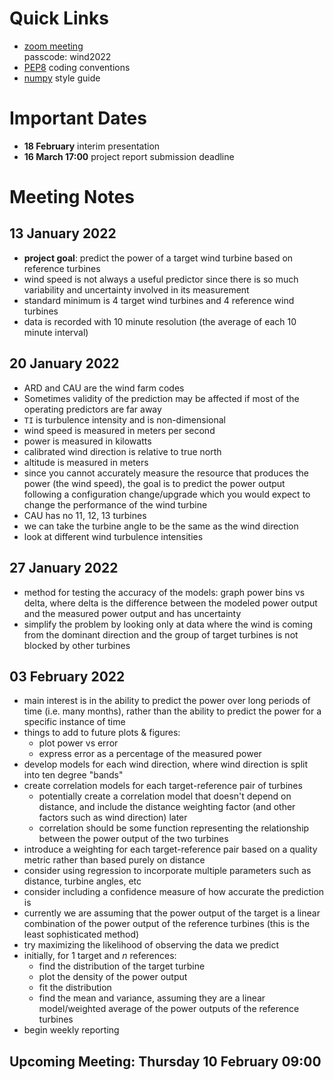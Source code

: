 # Quick Links
- [zoom meeting](https://ed-ac-uk.zoom.us/j/87477169710)  
  passcode: wind2022
- [PEP8](https://www.python.org/dev/peps/pep-0008/) coding conventions
- [numpy](https://numpydoc.readthedocs.io/en/latest/format.html) style guide

# Important Dates
- **18 February** interim presentation
- **16 March 17:00** project report submission deadline

# Meeting Notes
## 13 January 2022
- **project goal**: predict the power of a target wind turbine based on
  reference turbines
- wind speed is not always a useful predictor since there is so much
  variability and uncertainty involved in its measurement
- standard minimum is 4 target wind turbines and 4 reference wind turbines
- data is recorded with 10 minute resolution (the average of each 10 minute
  interval)

## 20 January 2022
- ARD and CAU are the wind farm codes
- Sometimes validity of the prediction may be affected if most of the
  operating predictors are far away
- `TI` is turbulence intensity and is non-dimensional
- wind speed is measured in meters per second
- power is measured in kilowatts
- calibrated wind direction is relative to true north
- altitude is measured in meters
- since you cannot accurately measure the resource that produces the power
  (the wind speed), the goal is to predict the power output following a
  configuration change/upgrade which you would expect to change the
  performance of the wind turbine
- CAU has no 11, 12, 13 turbines
- we can take the turbine angle to be the same as the wind direction
- look at different wind turbulence intensities

## 27 January 2022
- method for testing the accuracy of the models: graph power bins vs delta,
  where delta is the difference between the modeled power output and the
  measured power output and has uncertainty
- simplify the problem by looking only at data where the wind is coming
  from the dominant direction and the group of target turbines is not
  blocked by other turbines
 
## 03 February 2022
- main interest is in the ability to predict the power over long periods of time (i.e. many months), rather than the ability to predict the power for a specific instance of time
- things to add to future plots & figures:
  - plot power vs error
  - express error as a percentage of the measured power
- develop models for each wind direction, where wind direction is split into ten degree "bands"
- create correlation models for each target-reference pair of turbines
  - potentially create a correlation model that doesn't depend on distance, and include the distance weighting factor (and other factors such as wind direction) later
  - correlation should be some function representing the relationship between the power output of the two turbines
- introduce a weighting for each target-reference pair based on a quality metric rather than based purely on distance
- consider using regression to incorporate multiple parameters such as distance, turbine angles, etc
- consider including a confidence measure of how accurate the prediction is
- currently we are assuming that the power output of the target is a linear combination of the power output of the reference turbines (this is the least sophisticated method)
- try maximizing the likelihood of observing the data we predict
- initially, for 1 target and _n_ references:
  - find the distribution of the target turbine
  - plot the density of the power output
  - fit the distribution
  - find the mean and variance, assuming they are a linear model/weighted average of the power outputs of the reference turbines
- begin weekly reporting

## Upcoming Meeting: Thursday 10 February 09:00
